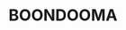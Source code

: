 ---
lastmod: '2025-04-06T06:05:21+00:00'
latitude: -26.279772
layout: suburb
longitude: 151.338904
postcode: '4613'
state: QLD
title: BOONDOOMA
url: /qld/boondooma/
---